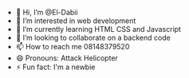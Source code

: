 - 👋 Hi, I’m @El-Dabii
- 👀 I’m interested in web development
- 🌱 I’m currently learning HTML CSS and Javascript
- 💞️ I’m looking to collaborate on a backend code
- 📫 How to reach me 08148379520
- 😄 Pronouns: Attack Helicopter
- ⚡ Fun fact: I'm a newbie

<!---
El-Dabii/El-Dabii is a ✨ special ✨ repository because its `README.md` (this file) appears on your GitHub profile.
You can click the Preview link to take a look at your changes.
--->
